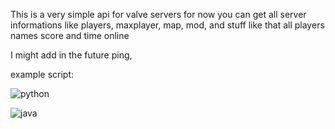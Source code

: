 This is a very simple api for valve servers
for now you can get all server informations
like players, maxplayer, map, mod, and stuff like that
all players names score and time online

I might add in the future ping,

example script:

![python](http://i.imgur.com/IRlzcZH.png)

![java](http://i.imgur.com/XMXz8OW.png)
